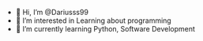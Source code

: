 - 👋 Hi, I’m @Dariusss99
- 👀 I’m interested in Learning about programming
- 🌱 I’m currently learning Python, Software Development


<!---
Dariusss99/Dariusss99 is a ✨ special ✨ repository because its `README.md` (this file) appears on your GitHub profile.
You can click the Preview link to take a look at your changes.
--->
